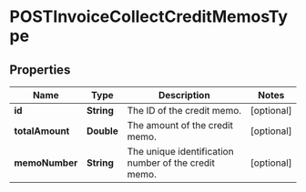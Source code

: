 

# POSTInvoiceCollectCreditMemosType


## Properties

| Name | Type | Description | Notes |
|------------ | ------------- | ------------- | -------------|
|**id** | **String** | The ID of the credit memo.  |  [optional] |
|**totalAmount** | **Double** | The amount of the credit memo.  |  [optional] |
|**memoNumber** | **String** | The unique identification number of the credit memo.  |  [optional] |



